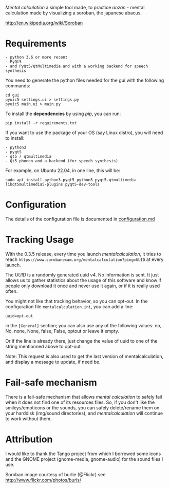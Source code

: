 *Mental calculation* a simple tool made, to practice *anzan* - mental calculation made by visualizing a soroban, the japanese abacus.

http://en.wikipedia.org/wiki/Soroban

# Requirements

    - python 3.6 or more recent
    - PyQt5
    - and PyQt5/QtMultimedia and with a working backend for speech synthesis

You need to generate the python files needed for the gui with the following commands:
  
    cd gui
    pyuic5 settings.ui > settings.py
    pyuic5 main.ui > main.py


To install the __dependencies__ by using _pip_, you can run:

    pip install -r requirements.txt

If you want to use the package of your OS (say Linux distro), you will need to install:

    - python3
    - pyqt5
    - qt5 / qtmultimedia
    - Qt5 phonon and a backend (for speech synthesis)

For example, on Ubuntu 22.04, in one line, this will be:

    sudo apt install python3-pyqt5 python3-pyqt5.qtmultimedia libqt5multimedia5-plugins pyqt5-dev-tools

# Configuration

The details of the configuration file is documented in [configuration.md](configuration.md)

# Tracking Usage

With the 0.3.5 release, every time you launch *mentalcalculation*, it tries to reach `https://www.sorobanexam.org/mentalcalculation?ping=UUID` at every launch.

The *UUID* is a randomly generated uuid v4. No information is sent. It just allows us to gather statistics about the usage of this software and know if people only download it once and never use it again, or if it is really used often.

You might not like that tracking behavior, so you can opt-out. In the configuration file `mentalcalculation.ini`, you can add a line:

    uuid=opt-out

in the ``[General]`` section; you can also use any of the following values: no, No, none, None, false, False, optout or leave it empty.

Or if the line is already there, just change the value of uuid to one of the string mentionned above to opt-out.

Note:
This request is also used to get the last version of mentalcalculation, and display a message to update, if need be.

# Fail-safe mechanism

There is a fail-safe mechanism that allows *mental calculation* to safely fail when it does not find one of its resources files. So, if you don't like the smileys/emoticons or the sounds, you can safely delete/rename them on your harddisk (img/sound directories), and *mentalcalculation* will continue to work without them.

# Attribution

I would like to thank the Tango project from which I borrowed some icons and the GNOME project (gnome-media, gnome-audio) for the sound files I use.

Soroban image courtesy of burlie (@Flickr) see http://www.flickr.com/photos/burls/
